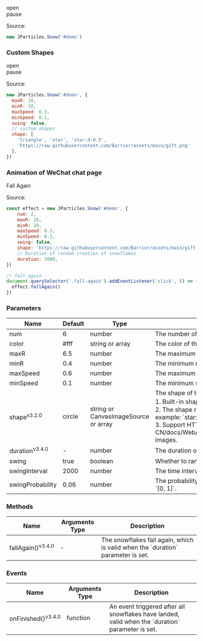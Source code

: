 <div class="instance i1">
    <div class="demo"></div>
    <div class="handlebar">
        <div class="btn btn-default open">open</div>
        <div class="btn btn-default pause">pause</div>
    </div>
</div>

Source:

```javascript
new JParticles.Snow('#demo')
```

### Custom Shapes

<div class="instance i2">
    <div class="demo"></div>
    <div class="handlebar">
        <div class="btn btn-default open">open</div>
        <div class="btn btn-default pause">pause</div>
    </div>
</div>

Source:

```javascript
new JParticles.Snow('#demo', {
  maxR: 10,
  minR: 10,
  maxSpeed: 0.3,
  minSpeed: 0.1,
  swing: false,
  // custom shapes
  shape: [
    'triangle', 'star', 'star:4:0.5',
    'https://raw.githubusercontent.com/Barrior/assets/main/gift.png'
  ],
})
```

### Animation of WeChat chat page

<div class="instance i3">
    <div class="demo"></div>
    <div class="handlebar">
        <div class="btn btn-default fall-again">Fall Again</div>
    </div>
</div>

Source:

```javascript
const effect = new JParticles.Snow('#demo', {
    num: 2,
    maxR: 10,
    minR: 10,
    maxSpeed: 0.3,
    minSpeed: 0.3,
    swing: false,
    shape: 'https://raw.githubusercontent.com/Barrior/assets/main/gift.png',
    // Duration of random creation of snowflakes
    duration: 3000,
})

// fall again
document.querySelector('.fall-again').addEventListener('click', () => {
  effect.fallAgain()
})
```

### Parameters

<table class="table table-bordered-inner table-striped">
    <thead>
	    <tr>
	        <th width="100">Name</th>
	        <th width="100">Default</th>
	        <th width="150">Type</th>
	        <th width="450">Description</th>
	    </tr>
    </thead>
    <tbody>
	    <tr>
	        <td>num</td>
	        <td>6</td>
	        <td>number</td>
	        <td>The number of snowflakes created for the first time or randomly (maximum).</td>
	    </tr>
	    <tr>
	        <td>color</td>
	        <td>#fff</td>
	        <td>string or array</td>
	        <td>The color of the snow. Rule reference: [`color`](/examples/quick-start#H7)</td>
	    </tr>
	    <tr>
	        <td>maxR</td>
	        <td>6.5</td>
	        <td>number</td>
	        <td>The maximum radius of the snow.</td>
	    </tr>
	    <tr>
	        <td>minR</td>
	        <td>0.4</td>
	        <td>number</td>
	        <td>The minimum radius of the snow.</td>
	    </tr>
	    <tr>
	        <td>maxSpeed</td>
	        <td>0.6</td>
	        <td>number</td>
	        <td>The maximum speed of the snow.</td>
	    </tr>
	    <tr>
	        <td>minSpeed</td>
	        <td>0.1</td>
	        <td>number</td>
	        <td>The minimum speed of the snow.</td>
	    </tr>
	    <tr>
	        <td>shape<sup>v3.2.0</sup></td>
	        <td>circle</td>
	        <td class="text-left">string or CanvasImageSource or array</td>
	        <td>
            The shape of the snowflake can be selected from the following.<br>
            1. Built-in shapes：`circle`, `triangle`, `star`.<br>
            2. The shape represented by the prefix `star`, syntax: `star:[sides]:[concave value]`, for example: `star:5:0.5`, which means a five-pointed star.<br>
            3. Support HTTP, Base64, [CanvasImageSource](https://developer.mozilla.org/zh-CN/docs/Web/API/CanvasRenderingContext2D/drawImage#%E5%8F%82%E6%95%B0) images.
          </td>
	    </tr>
	    <tr>
	        <td>duration<sup>v3.4.0</sup></td>
	        <td>-</td>
	        <td>number</td>
	        <td>The duration of randomly creating snowflakes, in milliseconds.</td>
	    </tr>
	    <tr>
	        <td>swing</td>
	        <td>true</td>
	        <td>boolean</td>
	        <td>Whether to randomly change the direction of falling.</td>
	    </tr>
	    <tr>
	        <td>swingInterval</td>
	        <td>2000</td>
	        <td>number</td>
	        <td>The time interval for changing direction, in milliseconds.</td>
	    </tr>
	    <tr>
	        <td>swingProbability</td>
	        <td>0.06</td>
	        <td>number</td>
	        <td>The probability of changing direction (after reaching the time interval), the value range is `[0, 1]`.</td>
	    </tr>
    </tbody>
</table>

### Methods

<table class="table table-bordered-inner table-striped">
    <thead>
	    <tr>
	        <th width="100">Name</th>
	        <th width="100">Arguments Type</th>
	        <th width="450">Description</th>
	    </tr>
    </thead>
    <tbody>
	    <tr>
	        <td>fallAgain()<sup>v3.4.0</sup></td>
	        <td>-</td>
	        <td>The snowflakes fall again, which is valid when the `duration` parameter is set.</td>
	    </tr>
    </tbody>
</table>

### Events

<table class="table table-bordered-inner table-striped">
    <thead>
	    <tr>
	        <th width="100">Name</th>
	        <th width="110">Arguments Type</th>
	        <th width="400">Description</th>
	    </tr>
    </thead>
    <tbody>
	    <tr>
	        <td>onFinished()<sup>v3.4.0</sup></td>
	        <td>function</td>
	        <td>An event triggered after all snowflakes have landed, valid when the `duration` parameter is set.</td>
	    </tr>
    </tbody>
</table>
